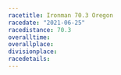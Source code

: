 ```yaml
---
racetitle: Ironman 70.3 Oregon
racedate: "2021-06-25"
racedistance: 70.3
overalltime:
overallplace:
divisionplace:
racedetails: 
---
```



